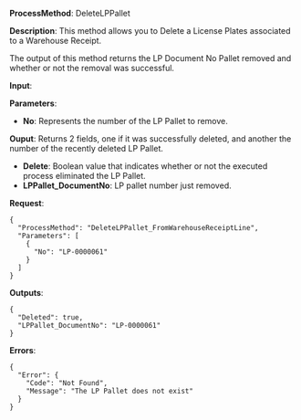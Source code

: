 **ProcessMethod**: DeleteLPPallet

**Description**:
This method allows you to Delete a License Plates associated to a Warehouse Receipt.

The output of this method returns the LP Document No Pallet removed and whether or not the removal was successful.

**Input**:

**Parameters**: 
-	**No**: Represents the number of the LP Pallet to remove.

**Ouput**: Returns 2 fields, one if it was successfully deleted, and another the number of the recently deleted LP Pallet.

-	**Delete**: Boolean value that indicates whether or not the executed process eliminated the LP Pallet.
-	**LPPallet_DocumentNo**: LP pallet number just removed.


**Request**:

```
{
  "ProcessMethod": "DeleteLPPallet_FromWarehouseReceiptLine",
  "Parameters": [
    {
      "No": "LP-0000061"
    }
  ]
}
```


**Outputs**:


```
{
  "Deleted": true,
  "LPPallet_DocumentNo": "LP-0000061"
}
```


**Errors**:

```
{
  "Error": {
    "Code": "Not Found",
    "Message": "The LP Pallet does not exist"
  }
}
```



